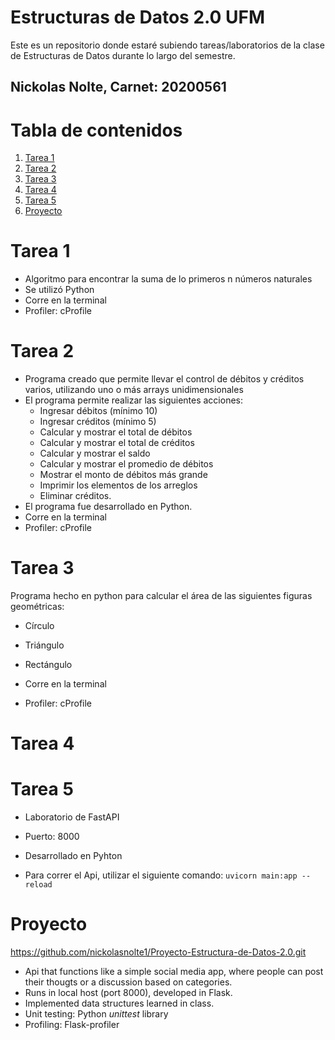 # Estructuras de Datos 2.0 UFM
Este es un repositorio donde estaré subiendo tareas/laboratorios de la clase de Estructuras de Datos durante lo largo del semestre.

## Nickolas Nolte, Carnet: 20200561


# Tabla de contenidos
1. [Tarea 1](#tarea-1)
2. [Tarea 2](#Tarea-2)
3. [Tarea 3](#Tarea-3)
4. [Tarea 4](#Tarea-4)
5. [Tarea 5](#Tarea-5)
6. [Proyecto](#Proyecto)


# Tarea 1
- Algoritmo para encontrar la suma de lo primeros n números naturales
- Se utilizó Python
- Corre en la terminal
- Profiler: cProfile

# Tarea 2
- Programa creado que permite llevar el control de débitos y créditos varios, utilizando uno o más arrays unidimensionales
- El programa permite realizar las siguientes acciones: 
  - Ingresar débitos (mínimo 10)
  - Ingresar créditos (mínimo 5)
  - Calcular y mostrar el total de débitos
  - Calcular y mostrar el total de créditos
  - Calcular y mostrar el saldo
  - Calcular y mostrar el promedio de débitos
  - Mostrar el monto de débitos más grande
  - Imprimir los elementos de los arreglos
  - Eliminar créditos. 
- El programa fue desarrollado en Python.
- Corre en la terminal
- Profiler: cProfile


# Tarea 3
Programa hecho en python para calcular el área de las siguientes figuras geométricas: 
- Círculo
- Triángulo
- Rectángulo

- Corre en la terminal
- Profiler: cProfile


# Tarea 4

# Tarea 5
- Laboratorio de FastAPI
- Puerto: 8000
- Desarrollado en Pyhton


- Para correr el Api, utilizar el siguiente comando: 
`uvicorn main:app --reload `


# Proyecto
https://github.com/nickolasnolte1/Proyecto-Estructura-de-Datos-2.0.git

- Api that functions like a simple social media app, where people can post their thougts or a discussion based on categories.
- Runs in local host (port 8000), developed in Flask.
- Implemented data structures learned in class.
- Unit testing: Python _unittest_ library
- Profiling: Flask-profiler
